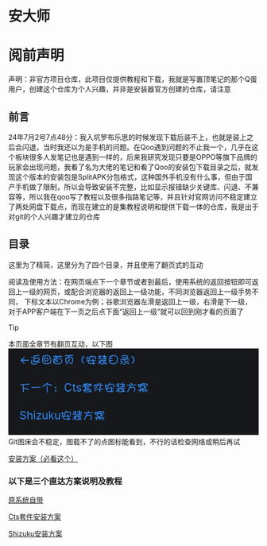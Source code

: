 # 安大师

# 阅前声明
声明：非官方项目仓库，此项目仅提供教程和下载，我就是写置顶笔记的那个Q蛋用户，创建这个仓库为个人兴趣，并非是安装器官方创建的仓库，请注意

## 前言

24年7月2号7点48分：我入坑罗布乐思的时候发现下载后装不上，也就是装上之后会闪退，当时我还以为是手机的问题。在Qoo遇到问题的不止我一个，几乎在这个板块很多人发笔记也是遇到一样的，后来我研究发现只要是OPPO等旗下品牌的玩家会出现问题，我看了名为大佬的笔记和看了Qoo的安装包下载目录之后，就发现这个版本的安装包是SplitAPK分包格式，这种国外手机没有什么事，但由于国产手机做了限制，所以会导致安装不完整，比如显示报错缺少关键库、闪退、不兼容等，所以我在qoo写了教程以及很多指路笔记等，并且针对官网访问不稳定建立了两处网盘下载点，而现在建立的是集教程说明和提供下载一体的仓库，我是出于对git的个人兴趣才建立的仓库

## 目录

这里为了精简，这里分为了四个目录，并且使用了翻页式的互动

阅读及使用方法：在网页端点下一个章节或者到最后，使用系统的返回按钮即可返回上一级的网页，或配合浏览器的返回上一级功能，不同浏览器返回上一级手势不同， 下标文本以Chrome为例；谷歌浏览器左滑是返回上一级，右滑是下一级，对于APP客户端在下一页之后点下面“返回上一级”就可以回到刚才看的页面了

> [!TIP]
> 本页面全章节有翻页互动，以下图
![Image](Screenshots/Screenshot_2024-10-03-20-31-56-37_320a9a695de7cdce83ed5281148d6f19.jpg)   Git图床会不稳定，图载不了的点图标能看到，不行的话检查网络或稍后再试

[安装方案（必看这个）](cha1.md)

### 以下是三个直达方案说明及教程

[原系统自带](cha2.md)

[Cts套件安装方案](cha3.md)

[Shizuku安装方案](cha4)
